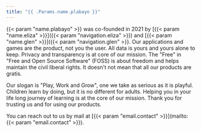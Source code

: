 ```yaml
---
title: "{{ .Params.name.plabayo }}"
---
```


{{< param "name.plabayo" >}} was co-founded in 2021 by [{{< param "name.eliza" >}}]({{< param "navigation.eliza" >}}) and [{{< param "name.glen" >}}]({{< param "navigation.glen" >}}. Our applications and games are the product, not you the user. All data is yours and yours alone to keep. Privacy and transparency is at core of our mission. The "Free" in "Free and Open Source Software" (FOSS) is about freedom and helps maintain the civil liberal rights. It doesn't not mean that all our products are gratis.

Our slogan is "Play, Work and Grow", one we take as serious as it is playful. Children learn by doing, but it is no different for adults. Helping you in your life long journey of learning is at the core of our mission. Thank you for trusting us and for using our products.

You can reach out to us by mail at [{{< param "email.contact" >}}](mailto:{{< param "email.contact" >}}).
